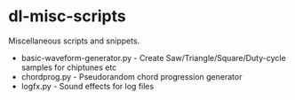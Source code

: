 # dl-misc-scripts

Miscellaneous scripts and snippets.

- basic-waveform-generator.py - Create Saw/Triangle/Square/Duty-cycle samples for chiptunes etc
- chordprog.py - Pseudorandom chord progression generator
- logfx.py - Sound effects for log files
